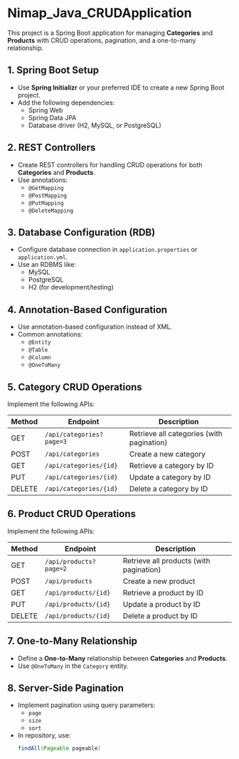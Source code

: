 # Nimap_Java_CRUDApplication

This project is a Spring Boot application for managing **Categories** and **Products** with CRUD operations, pagination, and a one-to-many relationship.

## 1. Spring Boot Setup
- Use **Spring Initializr** or your preferred IDE to create a new Spring Boot project.
- Add the following dependencies:
  - Spring Web
  - Spring Data JPA
  - Database driver (H2, MySQL, or PostgreSQL)

## 2. REST Controllers
- Create REST controllers for handling CRUD operations for both **Categories** and **Products**.
- Use annotations:
  - `@GetMapping`
  - `@PostMapping`
  - `@PutMapping`
  - `@DeleteMapping`

## 3. Database Configuration (RDB)
- Configure database connection in `application.properties` or `application.yml`.
- Use an RDBMS like:
  - MySQL
  - PostgreSQL
  - H2 (for development/testing)

## 4. Annotation-Based Configuration
- Use annotation-based configuration instead of XML.
- Common annotations:
  - `@Entity`
  - `@Table`
  - `@Column`
  - `@OneToMany`

## 5. Category CRUD Operations
Implement the following APIs:

| Method | Endpoint | Description |
|--------|----------|-------------|
| GET    | `/api/categories?page=3` | Retrieve all categories (with pagination) |
| POST   | `/api/categories` | Create a new category |
| GET    | `/api/categories/{id}` | Retrieve a category by ID |
| PUT    | `/api/categories/{id}` | Update a category by ID |
| DELETE | `/api/categories/{id}` | Delete a category by ID |

## 6. Product CRUD Operations
Implement the following APIs:

| Method | Endpoint | Description |
|--------|----------|-------------|
| GET    | `/api/products?page=2` | Retrieve all products (with pagination) |
| POST   | `/api/products` | Create a new product |
| GET    | `/api/products/{id}` | Retrieve a product by ID |
| PUT    | `/api/products/{id}` | Update a product by ID |
| DELETE | `/api/products/{id}` | Delete a product by ID |

## 7. One-to-Many Relationship
- Define a **One-to-Many** relationship between **Categories** and **Products**.
- Use `@OneToMany` in the `Category` entity.

## 8. Server-Side Pagination
- Implement pagination using query parameters:
  - `page`
  - `size`
  - `sort`
- In repository, use:
  ```java
  findAll(Pageable pageable)
